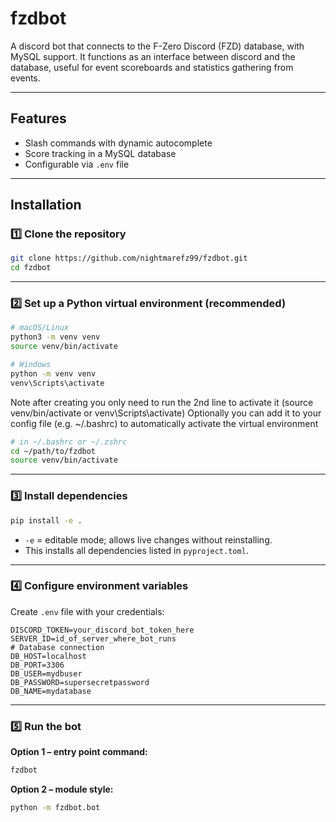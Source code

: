 # fzdbot
A discord bot that connects to the F-Zero Discord (FZD) database, with MySQL support. It functions as an interface between discord and the database, useful for event scoreboards and statistics gathering from events.

---

## Features

* Slash commands with dynamic autocomplete
* Score tracking in a MySQL database
* Configurable via `.env` file

---

## Installation

### 1️⃣ Clone the repository

```bash
git clone https://github.com/nightmarefz99/fzdbot.git
cd fzdbot
```

---

### 2️⃣ Set up a Python virtual environment (recommended)

```bash
# macOS/Linux
python3 -m venv venv
source venv/bin/activate

# Windows
python -m venv venv
venv\Scripts\activate
```

Note after creating you only need to run the 2nd line to activate it (source venv/bin/activate or venv\Scripts\activate)
Optionally you can add it to your config file (e.g. ~/.bashrc) to automatically activate the virtual environment

```bash
# in ~/.bashrc or ~/.zshrc
cd ~/path/to/fzdbot
source venv/bin/activate
```

---

### 3️⃣ Install dependencies

```bash
pip install -e .
```

* `-e` = editable mode; allows live changes without reinstalling.
* This installs all dependencies listed in `pyproject.toml`.

---

### 4️⃣ Configure environment variables

Create `.env` file with your credentials:

```env
DISCORD_TOKEN=your_discord_bot_token_here
SERVER_ID=id_of_server_where_bot_runs
# Database connection
DB_HOST=localhost
DB_PORT=3306
DB_USER=mydbuser
DB_PASSWORD=supersecretpassword
DB_NAME=mydatabase
```

---

### 5️⃣ Run the bot

**Option 1 – entry point command:**

```bash
fzdbot
```

**Option 2 – module style:**

```bash
python -m fzdbot.bot
```


